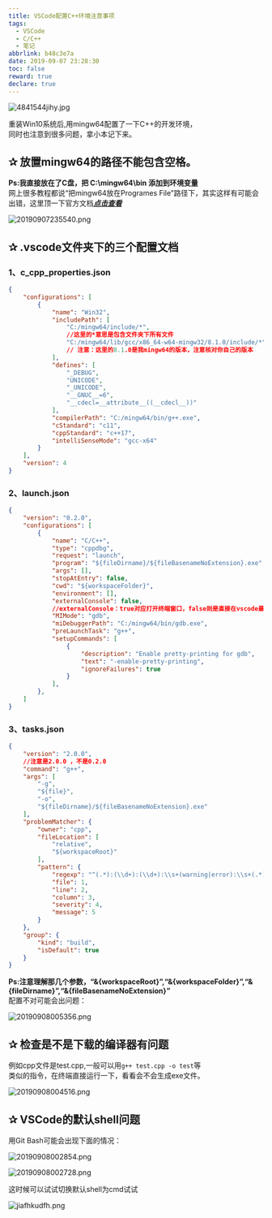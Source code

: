 ```yaml
---
title: VSCode配置C++环境注意事项
tags:
  - VSCode
  - C/C++
  - 笔记
abbrlink: b48c3e7a
date: 2019-09-07 23:28:30
toc: false
reward: true
declare: true
---
```


![4841544jihy.jpg](https://cdn.anyway1314.cn/image4841544jihy.jpg-title)

重装Win10系统后,用mingw64配置了一下C++的开发环境，  
同时也注意到很多问题，拿小本记下来。
<!-- more -->

## ✰ 放置mingw64的路径不能包含空格。
**Ps:我直接放在了C盘，把 C:\mingw64\bin 添加到环境变量**  
网上很多教程都说“把mingw64放在Programes File”路径下，其实这样有可能会出错，这里顶一下官方文档[***点击查看***](https://code.visualstudio.com/docs/cpp/config-mingw)

![20190907235540.png](https://cdn.anyway1314.cn/image20190907235540.png)

## ✰ .vscode文件夹下的三个配置文档
### 1、c_cpp_properties.json
``` json
{
    "configurations": [
        {
            "name": "Win32",
            "includePath": [
                "C:/mingw64/include/*",
                //这里的*意思是包含文件夹下所有文件
                "C:/mingw64/lib/gcc/x86_64-w64-mingw32/8.1.0/include/*"
                // 注意：这里的8.1.0是我mingw64的版本，注意核对你自己的版本
            ],
            "defines": [
                "_DEBUG",
                "UNICODE",
                "_UNICODE",
                "__GNUC__=6",
                "__cdecl=__attribute__((__cdecl__))"
            ],
            "compilerPath": "C:/mingw64/bin/g++.exe",
            "cStandard": "c11",
            "cppStandard": "c++17",
            "intelliSenseMode": "gcc-x64"
        }
    ],
    "version": 4
}
```
### 2、launch.json
``` json
{
    "version": "0.2.0",
    "configurations": [
        {
            "name": "C/C++",
            "type": "cppdbg",
            "request": "launch",
            "program": "${fileDirname}/${fileBasenameNoExtension}.exe",
            "args": [],
            "stopAtEntry": false,
            "cwd": "${workspaceFolder}",
            "environment": [],
            "externalConsole": false,
            //externalConsole：true对应打开终端窗口，false则是直接在vscode最下面的终端输出
            "MIMode": "gdb",
            "miDebuggerPath": "C:/mingw64/bin/gdb.exe",
            "preLaunchTask": "g++",
            "setupCommands": [
                {
                    "description": "Enable pretty-printing for gdb",
                    "text": "-enable-pretty-printing",
                    "ignoreFailures": true
                }
            ],
        },
    ]
}
```
### 3、tasks.json
``` json
{
    "version": "2.0.0",
    //注意是2.0.0 ，不是0.2.0
    "command": "g++",
    "args": [
        "-g",
        "${file}",
        "-o",
        "${fileDirname}/${fileBasenameNoExtension}.exe"
    ],
    "problemMatcher": {
        "owner": "cpp",
        "fileLocation": [
            "relative",
            "${workspaceRoot}"
        ],
        "pattern": {
            "regexp": "^(.*):(\\d+):(\\d+):\\s+(warning|error):\\s+(.*)$",
            "file": 1,
            "line": 2,
            "column": 3,
            "severity": 4,
            "message": 5
        }
    },
    "group": {
        "kind": "build",
        "isDefault": true
    }
} 
```
**Ps:注意理解那几个参数，“&{workspaceRoot}”,“&{workspaceFolder}”,“&{fileDirname}”,“&{fileBasenameNoExtension}”**  
配置不对可能会出问题：

![20190908005356.png](https://cdn.anyway1314.cn/image20190908005356.png)

## ✰ 检查是不是下载的编译器有问题
例如cpp文件是test.cpp,一般可以用`g++ test.cpp -o test`等  
类似的指令，在终端直接运行一下，看看会不会生成exe文件。

![20190908004516.png](https://cdn.anyway1314.cn/image20190908004516.png)

## ✰ VSCode的默认shell问题
用Git Bash可能会出现下面的情况：

![20190908002854.png](https://cdn.anyway1314.cn/image20190908002854.png)

![20190908002728.png](https://cdn.anyway1314.cn/image20190908002728.png)

这时候可以试试切换默认shell为cmd试试

![jiafhkudfh.png](https://cdn.anyway1314.cn/imagejiafhkudfh.png)